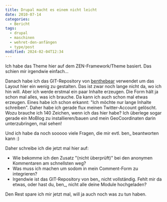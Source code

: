 ```yaml
---
title: Drupal macht es einem nicht leicht
date: 2010-07-14
categories:
  - Bericht
tags:
  - drupal
  - maschinen
  - wehret-den-anfängen
  - type/post
modified: 2024-02-04T12:34
---
```


Ich habe das Theme hier auf dem ZEN-Framework/Theme basiert. Das schien mir irgendwie einfach...

Danach habe ich das GIT-Repository von [benthebear](http://github.com/benthebear/) verwendet um das Layout hier ein wenig zu gestalten. Das ist zwar noch lange nicht da, wo ich hin will. Aber ich werde erstmal ein paar Inhalte erzeugen. Die Form hält ja schon mal alles, was ich brauche. Da kann ich auch schon mal etwas erzeugen. Eines habe ich schon erkannt: "Ich möchte nur lange Inhalte schreiben". Daher habe ich gerade flux meinen Twitter-Account gelöscht. Wozu brauche ich 140 Zeichen, wenn ich das hier habe? Ich überlege sogar gerade ein MoBlog zu installieren/bauen und mein GeoCoordinaten darin unterzubringen, mal sehen!

Und ich habe da noch sooooo viele Fragen, die mir evtl. ben\_ beantworten kann :)

Daher schreibe ich die jetzt mal hier auf:

- Wie bekomme ich den Zusatz "(nicht überprüft)" bei den anonymen Kommentaren am schnellsten weg?
- Was muss ich machen um sodom in mein Comment-Form zu integrieren?
- Irgendwie ist das GIT-Repository von ben\_ nicht vollständig. Fehlt mir da etwas, oder hast du, ben\_, nicht alle deine Module hochgeladen?

Den Rest spare ich mir jetzt mal, will ja auch noch was zu tun haben.
